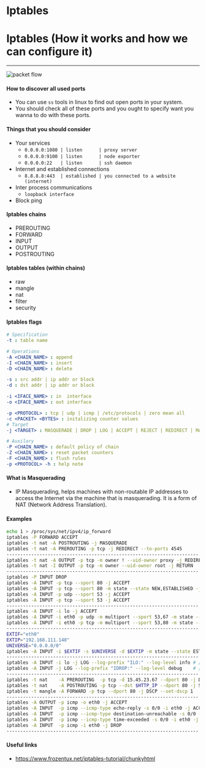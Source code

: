 # Iptables

# Iptables (How it works and how we can configure it)
---

![packet flow](/images/packet_flow.png)


#### How to discover all used ports
- You can use `ss` tools in linux to find out open ports in your system.
- You should check all of these ports and you ought to specify want you wanna to do with these ports.

#### Things that you should consider
- Your services
    * `0.0.0.0:1080 | listen      | proxy server`
    * `0.0.0.0:9100 | listen      | node exporter`
    * `0.0.0.0:22   | listen      | ssh daemon`
- Internet and established connections
    * `8.8.8.8:443  | established | you connected to a website (internet)`
- Inter process communications
    * `loopback interface`
- Block ping 


#### Iptables chains
- PREROUTING
- FORWARD
- INPUT
- OUTPUT
- POSTROUTING

#### Iptables tables (within chains)
- raw
- mangle
- nat
- filter
- security

#### Iptables flags
```yaml
# Specification
-t : table name

# Operations
-A <CHAIN_NAME> : append
-I <CHAIN_NAME> : insert
-D <CHAIN_NAME> : delete

-s : src addr | ip addr or block
-d : dst addr | ip addr or block

-i <IFACE_NAME> : in  interface
-o <IFACE_NAME> : out interface

-p <PROTOCOL> : tcp | udp | icmp | /etc/protocols | zero mean all 
-c <PACKET> <BYTES> : initalizing counter values
# Target
-j <TARGET> : MASQUERADE | DROP | LOG | ACCEPT | REJECT | REDIRECT | MARK | MIRROR

# Auxilary
-P <CHAIN_NAME> : default policy of chain
-Z <CHAIN_NAME> : reset packet counters
-F <CHAIN_NAME> : flush rules
-p <PROTOCOL> -h : help note
```


#### What is Masquerading
- IP Masquerading, helps machines with non-routable IP addresses to access the Internet via the machine that is masquerading. It is a form of NAT (Network Address Translation).

#### Examples

```sh
echo 1 > /proc/sys/net/ipv4/ip_forward
iptables -P FORWARD ACCEPT
iptables -t nat -A POSTROUTING -j MASQUERADE
iptables -t nat -A PREROUTING -p tcp -j REDIRECT --to-ports 4545
----------------------------------------------------------------------
iptables -t nat -A OUTPUT -p tcp -m owner ! --uid-owner proxy -j REDIRECT --to-ports 4545
iptables -t nat -I OUTPUT -p tcp -m owner --uid-owner root -j RETURN
----------------------------------------------------------------------
iptables -P INPUT DROP
iptables -A INPUT -p tcp --sport 80 -j ACCEPT
iptables -A INPUT -p tcp --sport 80 -m state --state NEW,ESTABLISHED -j ACCEPT
iptables -A INPUT -p udp --sport 53 -j ACCEPT
iptables -A INPUT -p tcp --sport 53 -j ACCEPT
----------------------------------------------------------------------
iptables -A INPUT -i lo -j ACCEPT
iptables -A INPUT -i eth0 -p udp -m multiport --sport 53,67 -m state --state ESTABLISHED,RELATED -j ACCEPT
iptables -A INPUT -i eth0 -p tcp -m multiport --sport 53,80 -m state --state ESTABLISHED,RELATED -j ACCEPT
----------------------------------------------------------------------
EXTIF="eth0"
EXTIP="192.168.111.140"
UNIVERSE="0.0.0.0/0"
iptables -A INPUT -i $EXTIF -s $UNIVERSE -d $EXTIP -m state --state ESTABLISHED,RELATED -j ACCEPT
----------------------------------------------------------------------
iptables -A INPUT -i lo -j LOG --log-prefix "ILO:" --log-level info # /var/log/syslog
iptables -A INPUT -j LOG --log-prefix "IDROP:" --log-level debug    # /var/log/syslog
----------------------------------------------------------------------
iptables -t nat    -A PREROUTING  -p tcp -d 15.45.23.67 --dport 80 -j DNAT --to-destination 192.168.1.1-192.168.1.10
iptables -t nat    -A POSTROUTING -p tcp --dst $HTTP_IP --dport 80 -j SNAT --to-source $LAN_IP
iptables -t mangle -A FORWARD -p tcp --dport 80 -j DSCP --set-dscp 1
----------------------------------------------------------------------
iptables -A OUTPUT -p icmp -o eth0 -j ACCEPT          
iptables -A INPUT  -p icmp --icmp-type echo-reply -s 0/0 -i eth0 -j ACCEPT     
iptables -A INPUT  -p icmp --icmp-type destination-unreachable -s 0/0 -i eth0 -j ACCEPT  
iptables -A INPUT  -p icmp --icmp-type time-exceeded -s 0/0 -i eth0 -j ACCEPT       
iptables -A INPUT  -p icmp -i eth0 -j DROP  
----------------------------------------------------------------------

```

#### Useful links
- https://www.frozentux.net/iptables-tutorial/chunkyhtml